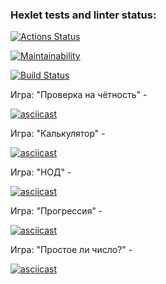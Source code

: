 ### Hexlet tests and linter status:
[![Actions Status](https://github.com/Aphie/java-project-lvl1/workflows/hexlet-check/badge.svg)](https://github.com/Aphie/java-project-lvl1/actions)

[![Maintainability](https://api.codeclimate.com/v1/badges/25ea00bbdaec876aa24a/maintainability)](https://codeclimate.com/github/Aphie/java-project-lvl1/maintainability)

[![Build Status](https://github.com/Aphie/java-project-lvl1/workflows/build-check/badge.svg)](https://github.com/Aphie/java-project-lvl1/actions)

Игра: "Проверка на чётность" - 

[![asciicast](https://asciinema.org/a/kCxK8ug2VTpYbHj0hzOeTiX8G.svg)](https://asciinema.org/a/kCxK8ug2VTpYbHj0hzOeTiX8G)


Игра: "Калькулятор" -

[![asciicast](https://asciinema.org/a/Z1L6NOozG85lA8daKP4dJ3NKm.svg)](https://asciinema.org/a/Z1L6NOozG85lA8daKP4dJ3NKm)


Игра: "НОД" - 

[![asciicast](https://asciinema.org/a/IvmqXrfzVMu47XxxkT9tQDwhS.svg)](https://asciinema.org/a/IvmqXrfzVMu47XxxkT9tQDwhS)


Игра: "Прогрессия" -

[![asciicast](https://asciinema.org/a/66RS3dYxd1003DsK0RUEWCMVr.svg)](https://asciinema.org/a/66RS3dYxd1003DsK0RUEWCMVr)


Игра: "Простое ли число?" - 

[![asciicast](https://asciinema.org/a/tRAi5QH96xWY3mbLcqvQNRFrY.svg)](https://asciinema.org/a/tRAi5QH96xWY3mbLcqvQNRFrY)

